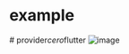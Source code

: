 # example
#   p r o v i d e r _ c e r o _ f l u t t e r 
 
 ![image](https://github.com/albinrk10/provider_cero_flutter/assets/79820950/e1379a63-b7b5-47f1-9f6b-74a036a18908)

